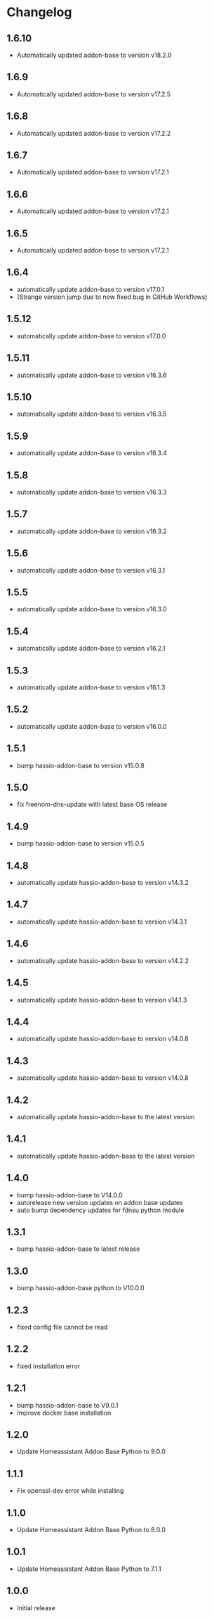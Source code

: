 # Changelog
## 1.6.10
- Automatically updated addon-base to version v18.2.0

## 1.6.9
- Automatically updated addon-base to version v17.2.5

## 1.6.8
- Automatically updated addon-base to version v17.2.2

## 1.6.7
- Automatically updated addon-base to version v17.2.1

## 1.6.6
- Automatically updated addon-base to version v17.2.1

## 1.6.5
- Automatically updated addon-base to version v17.2.1

## 1.6.4
- automatically update addon-base to version v17.0.1
- (Strange version jump due to now fixed bug in GitHub Workflows)

## 1.5.12
- automatically update addon-base to version v17.0.0

## 1.5.11
- automatically update addon-base to version v16.3.6

## 1.5.10
- automatically update addon-base to version v16.3.5

## 1.5.9
- automatically update addon-base to version v16.3.4

## 1.5.8
- automatically update addon-base to version v16.3.3

## 1.5.7
- automatically update addon-base to version v16.3.2

## 1.5.6
- automatically update addon-base to version v16.3.1

## 1.5.5
- automatically update addon-base to version v16.3.0

## 1.5.4
- automatically update addon-base to version v16.2.1

## 1.5.3
- automatically update addon-base to version v16.1.3

## 1.5.2
- automatically update addon-base to version v16.0.0

## 1.5.1
- bump hassio-addon-base to version v15.0.8

## 1.5.0
- fix freenom-dns-update with latest base OS release

## 1.4.9
- bump hassio-addon-base to version v15.0.5

## 1.4.8
- automatically update hassio-addon-base to version v14.3.2

## 1.4.7
- automatically update hassio-addon-base to version v14.3.1

## 1.4.6
- automatically update hassio-addon-base to version v14.2.2

## 1.4.5
- automatically update hassio-addon-base to version v14.1.3

## 1.4.4
- automatically update hassio-addon-base to version v14.0.8

## 1.4.3
- automatically update hassio-addon-base to version v14.0.8

## 1.4.2
- automatically update hassio-addon-base to the latest version

## 1.4.1
- automatically update hassio-addon-base to the latest version

## 1.4.0
- bump hassio-addon-base to V14.0.0
- autorelease new version updates on addon base updates
- auto bump dependency updates for fdnsu python module

## 1.3.1
- bump hassio-addon-base to latest release

## 1.3.0
- bump hassio-addon-base python to V10.0.0

## 1.2.3
- fixed config file cannot be read

## 1.2.2
- fixed installation error

## 1.2.1
- bump hassio-addon-base to V9.0.1
- Improve docker base installation

## 1.2.0
- Update Homeassistant Addon Base Python to 9.0.0

## 1.1.1
- Fix openssl-dev error while installing

## 1.1.0
- Update Homeassistant Addon Base Python to 8.0.0

## 1.0.1
- Update Homeassistant Addon Base Python to 7.1.1

## 1.0.0
- Initial release

